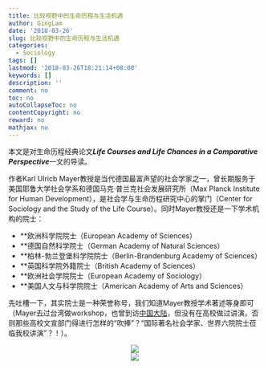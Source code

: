 ```yaml
---
title: 比较视野中的生命历程与生活机遇
author: GingLam
date: '2018-03-26'
slug: 比较视野中的生命历程与生活机遇
categories:
  - Sociology
tags: []
lastmod: '2018-03-26T18:21:14+08:00'
keywords: []
description: ''
comment: no
toc: no
autoCollapseToc: no
contentCopyright: no
reward: no
mathjax: no
---
```


本文是对生命历程经典论文***Life Courses and Life Chances in a Comparative Perspective***一文的导读。

作者Karl Ulricb Mayer教授是当代德国最富声望的社会学家之一，曾长期服务于美国耶鲁大学社会学系和德国马克·普兰克社会发展研究所（Max Planck Institute for Human Development），是社会学与生命历程研究中心的掌门（Center for Sociology and the Study of the Life Course）。同时Mayer教授还是一下学术机构的院士：
* **欧洲科学院院士（European Academy of Sciences）
* **德国自然科学院士（German Academy of Natural Sciences）
* **柏林-勃兰登堡科学院院士（Berlin-Brandenburg Academy of Sciences）
* **英国科学院外籍院士（British Academy of Sciences）
* **欧洲社会学院院士（European Academy of Sociology）
* **美国人文与科学院院士（American Academy of Arts and Sciences）

先吐槽一下，其实院士是一种荣誉称号，我们知道Mayer教授学术著述等身即可（Mayer去过台湾做workshop，也曾到访[中国大陆](http://www.nsfc.gov.cn/publish/portal0/tab445/info63201.htm)，但没有在高校做过讲演。否则那些高校文宣部门得进行怎样的“吹捧”？“国际著名社会学家、世界六院院士莅临我校讲演”？！）。

<div align=center><img src="https://raw.githubusercontent.com/GingLam/website/master/static/media/2018.3.26.10.jpg"></div>

<div align=center><img src="https://raw.githubusercontent.com/GingLam/website/master/static/media/2018.3.26.9.jpg"></div>

